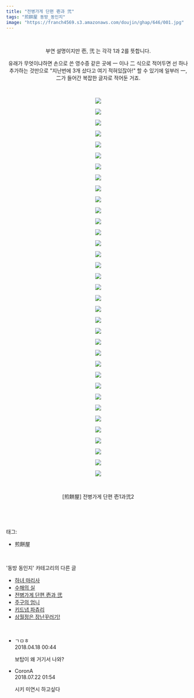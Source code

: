 ```yaml
---
title: "전병가게 단편 壱과 弐"
tags: "煎餅屋 동방_동인지"
image: "https://franch4569.s3.amazonaws.com/doujin/ghap/646/001.jpg"
---
```

<div class="article">
<p style="text-align: center; clear: none; float: none;"><br/></p>
<p style="text-align: center; clear: none; float: none;">부연 설명이지만 壱, 弐 는 각각 1과 2를 뜻합니다.</p>
<p style="text-align: center; clear: none; float: none;">유래가 무엇이냐하면 손으로 쓴 영수증 같은 곳에 一 이나 二 식으로 적어두면 선 하나 추가하는 것만으로 "지난번에 3개 샀다고 여기 적혀있잖아!" 할 수 있기에 일부러 一, 二가 들어간 복잡한 글자로 적어둔 거죠.</p>
<p style="text-align: center; clear: none; float: none;"><br/></p>
<p style="text-align: center; clear: none; float: none;"><img src="{{ site.imgserver2 }}/ghap/646/001.jpg"/></p>
<p style="text-align: center; clear: none; float: none;"><img src="{{ site.imgserver2 }}/ghap/646/002.jpg"/></p>
<p style="text-align: center; clear: none; float: none;"><img src="{{ site.imgserver2 }}/ghap/646/003.jpg"/></p>
<p style="text-align: center; clear: none; float: none;"><img src="{{ site.imgserver2 }}/ghap/646/004.jpg"/></p>
<p style="text-align: center; clear: none; float: none;"><img src="{{ site.imgserver2 }}/ghap/646/005.jpg"/></p>
<p style="text-align: center; clear: none; float: none;"><img src="{{ site.imgserver2 }}/ghap/646/006.jpg"/></p>
<p style="text-align: center; clear: none; float: none;"><img src="{{ site.imgserver2 }}/ghap/646/007.jpg"/></p>
<p style="text-align: center; clear: none; float: none;"><img src="{{ site.imgserver2 }}/ghap/646/008.jpg"/></p>
<p style="text-align: center; clear: none; float: none;"><img src="{{ site.imgserver2 }}/ghap/646/009.jpg"/></p>
<p style="text-align: center; clear: none; float: none;"><img src="{{ site.imgserver2 }}/ghap/646/010.jpg"/></p>
<p style="text-align: center; clear: none; float: none;"><img src="{{ site.imgserver2 }}/ghap/646/011.jpg"/></p>
<p style="text-align: center; clear: none; float: none;"><img src="{{ site.imgserver2 }}/ghap/646/012.jpg"/></p>
<p style="text-align: center; clear: none; float: none;"><img src="{{ site.imgserver2 }}/ghap/646/013.jpg"/></p>
<p style="text-align: center; clear: none; float: none;"><img src="{{ site.imgserver2 }}/ghap/646/014.jpg"/></p>
<p style="text-align: center; clear: none; float: none;"><img src="{{ site.imgserver2 }}/ghap/646/015.jpg"/></p>
<p style="text-align: center; clear: none; float: none;"><img src="{{ site.imgserver2 }}/ghap/646/016.jpg"/></p>
<p style="text-align: center; clear: none; float: none;"><img src="{{ site.imgserver2 }}/ghap/646/017.jpg"/></p>
<p style="text-align: center; clear: none; float: none;"><img src="{{ site.imgserver2 }}/ghap/646/018.jpg"/></p>
<p style="text-align: center; clear: none; float: none;"><img src="{{ site.imgserver2 }}/ghap/646/019.jpg"/></p>
<p style="text-align: center; clear: none; float: none;"><img src="{{ site.imgserver2 }}/ghap/646/020.jpg"/></p>
<p style="text-align: center; clear: none; float: none;"><img src="{{ site.imgserver2 }}/ghap/646/021.jpg"/></p>
<p style="text-align: center; clear: none; float: none;"><img src="{{ site.imgserver2 }}/ghap/646/022.jpg"/></p>
<p style="text-align: center; clear: none; float: none;"><img src="{{ site.imgserver2 }}/ghap/646/023.jpg"/></p>
<p style="text-align: center; clear: none; float: none;"><img src="{{ site.imgserver2 }}/ghap/646/024.jpg"/></p>
<p style="text-align: center; clear: none; float: none;"><img src="{{ site.imgserver2 }}/ghap/646/025.jpg"/></p>
<p style="text-align: center; clear: none; float: none;"><img src="{{ site.imgserver2 }}/ghap/646/026.jpg"/></p>
<p style="text-align: center; clear: none; float: none;"><img src="{{ site.imgserver2 }}/ghap/646/027.jpg"/></p>
<p style="text-align: center; clear: none; float: none;"><img src="{{ site.imgserver2 }}/ghap/646/028.jpg"/></p>
<p style="text-align: center; clear: none; float: none;"><img src="{{ site.imgserver2 }}/ghap/646/029.jpg"/></p>
<p style="text-align: center; clear: none; float: none;"><img src="{{ site.imgserver2 }}/ghap/646/030.jpg"/></p>
<p style="text-align: center; clear: none; float: none;"><img src="{{ site.imgserver2 }}/ghap/646/031.jpg"/></p>
<p style="text-align: center; clear: none; float: none;"><img src="{{ site.imgserver2 }}/ghap/646/032.jpg"/></p>
<p style="text-align: center; clear: none; float: none;"><img src="{{ site.imgserver2 }}/ghap/646/033.jpg"/></p>
<p style="text-align: center; clear: none; float: none;"><img src="{{ site.imgserver2 }}/ghap/646/034.jpg"/></p>
<p style="text-align: center; clear: none; float: none;"><img src="{{ site.imgserver2 }}/ghap/646/035.jpg"/></p>
<p style="text-align: center; clear: none; float: none;"><br/></p>
<p style="text-align: center; clear: none; float: none;">[煎餅屋] 전병가게 단편 壱1과弐2</p>
<p><br/></p>
</div><br/>
<div class="tagTrail">
<p>태그: </p>
<ul>
<li>煎餅屋</li>
</ul>
</div><br/>
<div class="another">
<p>'동방 동인지' 카테고리의 다른 글</p>
<ul>
<li><a href="/ghap_648">하녀 마리사</a></li>
<li><a href="/ghap_647">수해의 실</a></li>
<li><a href="/ghap_646">전병가게 단편 壱과 弐</a></li>
<li><a href="/ghap_645">주구의 엄니</a></li>
<li><a href="/ghap_643">키드냅 파츄리</a></li>
<li><a href="/ghap_642">삼월정은 장난꾸러기!</a></li>
</ul>
</div><br/>
<div class="cb_module cb_fluid">
<div class="cb_wrt cb_profile">
<div class="comment">
<ul>
<li class="cb_thumb_off" id="comment15240536">
<div class="cb_comment_area">
<div class="cb_info_area">
<div class="cb_section">
<span class="cb_nick_name">ㄱㅁㅎ</span>
</div>
<div class="cb_section">
<span class="cb_date">2018.04.18 00:44 </span>
</div>
</div>
<div class="cb_dsc_comment">
<p class="cb_dsc">
											보탑이 왜 거기서 나와?
										</p>
</div>
</div></li>
<li class="cb_thumb_off" id="comment15291469">
<div class="cb_comment_area">
<div class="cb_info_area">
<div class="cb_section">
<span class="cb_nick_name">CoronA</span>
</div>
<div class="cb_section">
<span class="cb_date">2018.07.22 01:54 </span>
</div>
</div>
<div class="cb_dsc_comment">
<p class="cb_dsc">
											시키 미연시 하고싶다
										</p>
</div>
</div></li>
</ul>
</div>
</div><!-- commentList close -->
</div><br/>
